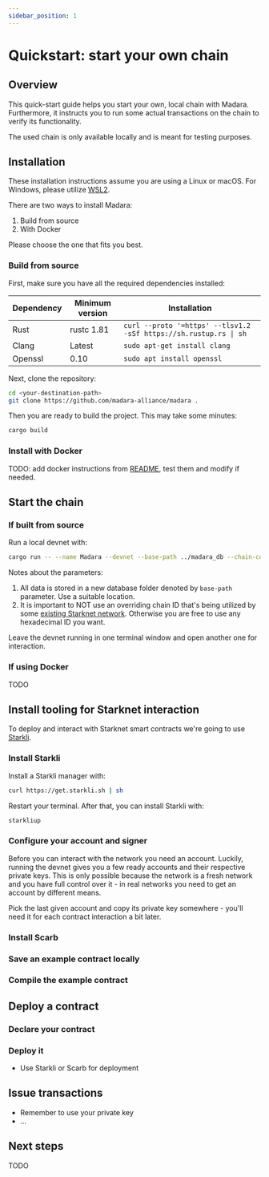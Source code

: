 ```yaml
---
sidebar_position: 1
---
```


# Quickstart: start your own chain

## Overview

This quick-start guide helps you start your own, local chain with Madara. Furthermore, it instructs you to run some actual transactions on the chain to verify its functionality.

The used chain is only available locally and is meant for testing purposes.

## Installation

These installation instructions assume you are using a Linux or macOS. For Windows, please utilize [WSL2](https://learn.microsoft.com/en-us/windows/wsl/).

There are two ways to install Madara:
1. Build from source
1. With Docker

Please choose the one that fits you best.

### Build from source

First, make sure you have all the required dependencies installed:

| Dependency | Minimum version    | Installation                                                      |
| ---------- | ---------- | ----------------------------------------------------------------- |
| Rust       | rustc 1.81 | `curl --proto '=https' --tlsv1.2 -sSf https://sh.rustup.rs \| sh` |
| Clang      | Latest     | `sudo apt-get install clang`                                      |
| Openssl    | 0.10       | `sudo apt install openssl`                                        |

Next, clone the repository:
```bash
cd <your-destination-path>
git clone https://github.com/madara-alliance/madara .
```

Then you are ready to build the project. This may take some minutes:
```bash
cargo build
```

### Install with Docker

TODO: add docker instructions from [README](https://github.com/madara-alliance/madara), test them and modify if needed.

## Start the chain

### If built from source

Run a local devnet with:
```bash
cargo run -- --name Madara --devnet --base-path ../madara_db --chain-config-override=chain_id=abcabc
```

Notes about the parameters:
1. All data is stored in a new database folder denoted by `base-path` parameter. Use a suitable location.
1. It is important to NOT use an overriding chain ID that's being utilized by some [existing Starknet network](https://github.com/starknet-io/starknet.js/blob/8fb2193462b5bb743f551cdec631d5923f09e657/src/constants.ts#L44). Otherwise you are free to use any hexadecimal ID you want.

Leave the devnet running in one terminal window and open another one for interaction.

### If using Docker

TODO

## Install tooling for Starknet interaction

To deploy and interact with Starknet smart contracts we're going to use [Starkli](https://book.starkli.rs/).

### Install Starkli

Install a Starkli manager with:
```bash
curl https://get.starkli.sh | sh
```

Restart your terminal. After that, you can install Starkli with:
```bash
starkliup
```

### Configure your account and signer

Before you can interact with the network you need an account. Luckily, running the devnet gives you a few ready accounts and their respective private keys. This is only possible because the network is a fresh network and you have full control over it - in real networks you need to get an account by different means.

Pick the last given account and copy its private key somewhere - you'll need it for each contract interaction a bit later.

### Install Scarb

### Save an example contract locally

### Compile the example contract

## Deploy a contract

### Declare your contract

### Deploy it

- Use Starkli or Scarb for deployment

## Issue transactions

- Remember to use your private key
- ...

## Next steps

TODO